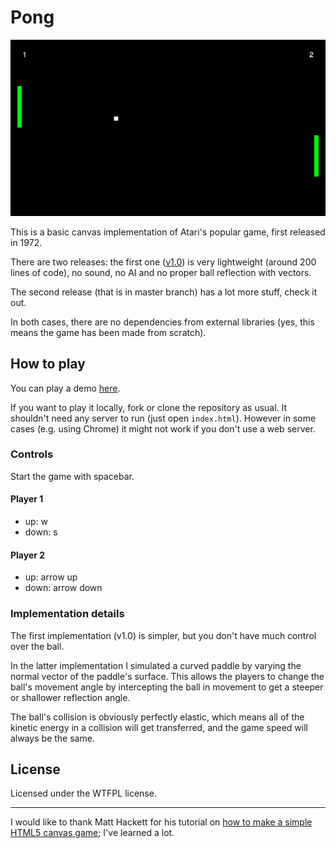 # Pong

![screenshot]

This is a basic canvas implementation of Atari's popular game, first released in 1972.

There are two releases: the first one ([v1.0](https://github.com/simonewebdesign/pong/tree/a3eb56339880616e2983157fc2d5931bb9b32694)) is very lightweight (around 200 lines of code), no sound, no AI and no proper ball reflection with vectors.

The second release (that is in master branch) has a lot more stuff, check it out. 

In both cases, there are no dependencies from external libraries (yes, this means the game has been made from scratch).

## How to play

You can play a demo [here](http://www.simonewebdesign.it/games/pong/).

If you want to play it locally, fork or clone the repository as usual. It shouldn't need any server to run (just open `index.html`). However in some cases (e.g. using Chrome) it might not work if you don't use a web server.

### Controls

Start the game with spacebar.

#### Player 1
  - up: w
  - down: s

#### Player 2
  - up: arrow up
  - down: arrow down

### Implementation details

The first implementation (v1.0) is simpler, but you don't have much control over the ball.

In the latter implementation I simulated a curved paddle by varying the normal vector of the paddle's surface. This allows the players to change the ball's movement angle by intercepting the ball in movement to get a steeper or shallower reflection angle.

The ball's collision is obviously perfectly elastic, which means all of the kinetic energy in a collision will get transferred, and the game speed will always be the same.


## License

Licensed under the WTFPL license.

---

I would like to thank Matt Hackett for his tutorial on [how to make a simple HTML5 canvas game](http://www.lostdecadegames.com/how-to-make-a-simple-html5-canvas-game/); I've learned a lot.

[screenshot]: https://raw.githubusercontent.com/dudeOMG/pong/master/pong.png
